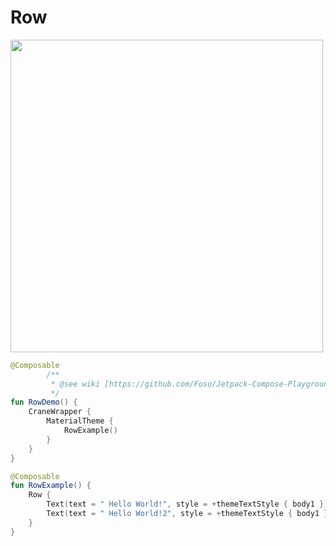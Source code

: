 # Row
<p align="left">
  <img src ="https://github.com/Foso/Jetpack-Compose-Playground/blob/master/docs/screenshots/RowExample.png" height=500 />
</p>

```kotlin
@Composable
        /**
         * @see wiki [https://github.com/Foso/Jetpack-Compose-Playground/wiki/Row]
         */
fun RowDemo() {
    CraneWrapper {
        MaterialTheme {
            RowExample()
        }
    }
}

@Composable
fun RowExample() {
    Row {
        Text(text = " Hello World!", style = +themeTextStyle { body1 })
        Text(text = " Hello World!2", style = +themeTextStyle { body1 })
    }
}
```
